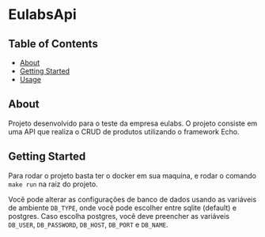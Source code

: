 # EulabsApi

## Table of Contents

- [About](#about)
- [Getting Started](#getting_started)
- [Usage](#usage)

## About <a name = "about"></a>

Projeto desenvolvido para o teste da empresa eulabs. O projeto consiste em uma API que realiza o CRUD de produtos utilizando o framework Echo.

## Getting Started <a name = "getting_started"></a>
Para rodar o projeto basta ter o docker em sua maquina, e rodar o comando `make run` na raiz do projeto.

Você pode alterar as configurações de banco de dados usando as variáveis de ambiente `DB_TYPE`, onde você pode escolher entre sqlite (default) e postgres. Caso escolha postgres, você deve preencher as variáveis `DB_USER`, `DB_PASSWORD`, `DB_HOST`, `DB_PORT` e `DB_NAME`.